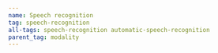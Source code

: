 ```yaml
---
name: Speech recognition
tag: speech-recognition
all-tags: speech-recognition automatic-speech-recognition
parent_tag: modality
---
```


